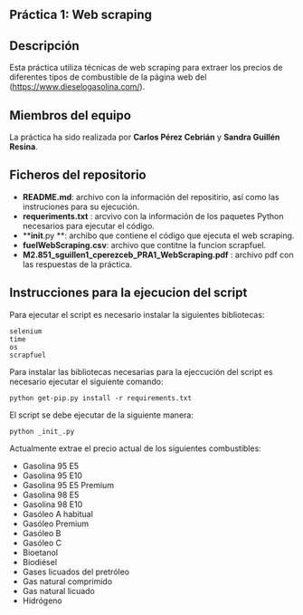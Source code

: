 ## Práctica 1: Web scraping
## Descripción

Esta práctica utiliza técnicas de web scraping para extraer los precios de diferentes tipos de combustible de la página web del (https://www.dieselogasolina.com/).

## Miembros del equipo

La práctica ha sido realizada por **Carlos Pérez Cebrián** y **Sandra Guillén Resina**.

## Ficheros del repositorio

* **README.md**: archivo con la información del repositirio, así como las instruciones para su ejecución.
* **requeriments.txt** : arcvivo con la información de los paquetes Python necesarios para ejecutar el código.
* **__init__.py **: archibo que contiene el código que ejecuta el web scraping.
* **fuelWebScraping.csv**: archivo que contitne la funcion scrapfuel.
* **M2.851_sguillen1_cperezceb_PRA1_WebScraping.pdf** : archivo pdf con las respuestas de la práctica.

## Instrucciones para la ejecucion del script

Para ejecutar el script es necesario instalar la siguientes bibliotecas:

```
selenium
time
os
scrapfuel
```

Para instalar las bibliotecas necesarias para la ejeccución del script es necesario ejecutar el siguiente comando: 

```
python get-pip.py install -r requirements.txt
```

El script se debe ejecutar de la siguiente manera:

```
python _init_.py 
```


Actualmente extrae el precio actual de los siguientes combustibles:

- Gasolina 95 E5
- Gasolina 95 E10
- Gasolina 95 E5 Premium
- Gasolina 98 E5
- Gasolina 98 E10
- Gasóleo A habitual
- Gasóleo Premium
- Gasóleo B
- Gasóleo C
- Bioetanol
- Biodiésel
- Gases licuados del pretróleo
- Gas natural comprimido
- Gas natural licuado
- Hidrógeno
